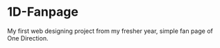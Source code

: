# 1D-Fanpage
 My first web designing project from my fresher year, simple fan page of One Direction. 
